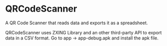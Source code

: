 # QRCodeScanner
A QR Code Scanner that reads data and exports it as a spreadsheet.

QRCodeScanner uses ZXING Library and an other third-party API to export data in a CSV format.
Go to app -> app-debug.apk and install the apk file.
